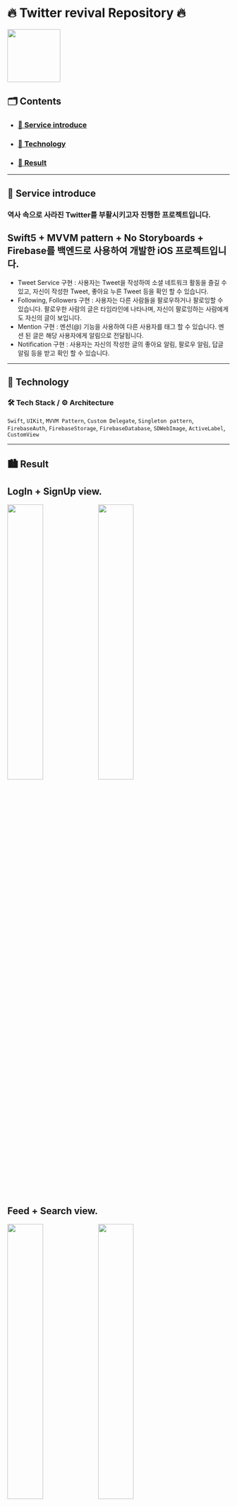 # <b>🔥 Twitter revival Repository 🔥</b>

<img width="120" height="120" border:0px src="https://github.com/jeonguk29/iOS_Twitter/assets/54401641/4bcc3d40-3fd3-4a19-9a58-a18bbcd3f9fe">

## <b> 🗂️ Contents </b>

-   ### <b> <a href="#0.5"> 🔗 Service introduce </a> </b>
-   ### <b> <a href="#2"> 🔗 Technology </a> </b>
-   ### <b> <a href="#3"> 🔗 Result </a> </b>

<hr>

<h2 id="0.5">
    <b>💁 Service introduce</b>
</h2>

### 역사 속으로 사라진 Twitter를 부활시키고자 진행한 프로젝트입니다.
## Swift5 + MVVM pattern +  No Storyboards + Firebase를 백엔드로 사용하여 개발한 iOS 프로젝트입니다.

-  Tweet Service 구현 : 사용자는 Tweet을 작성하여 소셜 네트워크 활동을 즐길 수 있고, 자신이 작성한 Tweet, 좋아요 누른 Tweet 등을 확인 할 수 있습니다.
-  Following, Followers 구현 : 사용자는 다른 사람들을 팔로우하거나 팔로잉할 수 있습니다. 팔로우한 사람의 글은 타임라인에 나타나며, 자신이 팔로잉하는 사람에게도 자신의 글이 보입니다.
-  Mention 구현 : 멘션(@) 기능을 사용하여 다른 사용자를 태그 할 수 있습니다. 멘션 된 글은 해당 사용자에게 알림으로 전달됩니다.
-  Notification 구현 : 사용자는 자신의 작성한 글의 좋아요 알림, 팔로우 알림, 답글 알림 등을 받고 확인 할 수 있습니다.

<hr>


<h2 id="2">🚀 Technology</h2>

### 🛠 Tech Stack / ⚙️ Architecture

`Swift`, `UIKit`, `MVVM Pattern`, `Custom Delegate`, `Singleton pattern`, `FirebaseAuth`, `FirebaseStorage`, `FirebaseDatabase`, `SDWebImage`, `ActiveLabel`, `CustomView`


<hr>

<h2 id="3">🏙 Result</h2>

## LogIn + SignUp view.
<p float="left">  
<img width="40%" src="https://github.com/jeonguk29/resume/assets/54401641/89d5782d-e2c0-4e3c-b233-4afc3d1a2725">
<img width="40%" src="https://github.com/jeonguk29/resume/assets/54401641/aae1272b-23a7-45ad-afe1-7e101313878e">
</p>


## Feed + Search view.
<p float="left">  
<img width="40%" src="https://github.com/jeonguk29/resume/assets/54401641/413db1b6-333c-4b6a-868b-04dd1469d062">
<img width="40%" src="https://github.com/jeonguk29/resume/assets/54401641/e57ff6d1-064f-4ca9-99c9-cafde9a2065b">
</p>


## Notifications view.
<p float="left">  
<img width="40%" src="https://github.com/jeonguk29/resume/assets/54401641/2d50a6e5-1f22-4032-a7b8-2a2525890e0e">
</p>

## Profile view.
<p float="left">  
<img width="40%" src="https://github.com/jeonguk29/resume/assets/54401641/a9a78050-20a5-4d09-900a-04dbb699d017">
<img width="40%" src="https://github.com/jeonguk29/resume/assets/54401641/2b17f223-983c-4dcb-bb5f-c39dfbe49dba">
</p>

## Edit Profile view.
<p float="left">
<img width="40%" src="https://github.com/jeonguk29/resume/assets/54401641/dabd407b-1075-4673-8f3b-5647d9986a9b">
</p>

